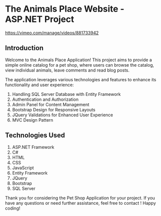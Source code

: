 # The Animals Place Website - ASP.NET Project

https://vimeo.com/manage/videos/881733942

## Introduction

Welcome to the Animals Place Application! This project aims to provide a simple online catalog for a pet shop, where users can browse the catalog, view individual animals, leave comments and read blog posts.

The application leverages various technologies and features to enhance its functionality and user experience:

1. Handling SQL Server Database with Entity Framework
2. Authentication and Authorization
3. Admin Panel for Content Management
4. Bootstrap Design for Responsive Layouts
5. JQuery Validations for Enhanced User Experience
6. MVC Design Pattern

## Technologies Used

1. ASP.NET Framework
2. C#
3. HTML
4. CSS
5. JavaScript
6. Entity Framework
7. JQuery
8. Bootstrap
9. SQL Server

Thank you for considering the Pet Shop Application for your project.
If you have any questions or need further assistance, feel free to contact ! Happy coding!
